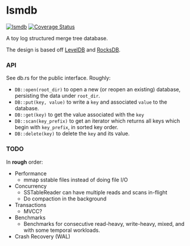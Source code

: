 # lsmdb
[![lsmdb](https://github.com/adamlesinski/lsmdb/actions/workflows/rust.yml/badge.svg)](https://github.com/adamlesinski/lsmdb/actions/workflows/rust.yml) [![Coverage Status](https://coveralls.io/repos/github/vardhan/lsmdb/badge.svg?branch=main&kill_cache=1)](https://coveralls.io/github/vardhan/lsmdb?branch=main)

A toy log structured merge tree database.

The design is based off
[LevelDB](https://github.com/google/leveldb/blob/main/doc/impl.md) and [RocksDB](https://artem.krylysov.com/blog/2023/04/19/how-rocksdb-works/).

### API

See db.rs for the public interface.  Roughly:

- `DB::open(root_dir)` to open a new (or reopen an existing) database, persisting the data under `root_dir`.
- `DB::put(key, value)` to write a `key` and associated `value` to the database.
- `DB::get(key)` to get the value associated with the `key`
- `DB::scan(key_prefix)` to get an iterator which returns all keys which begin
   with `key_prefix`, in sorted key order.
- `DB::delete(key)` to delete the `key` and its value.

### TODO

In **rough** order:

- Performance
  * mmap sstable files instead of doing file I/O
- Concurrency
  * SSTableReader can have multiple reads and scans in-flight
  * Do compaction in the background
- Transactions
  * MVCC?
- Benchmarks
  * Benchmarks for consecutive read-heavy, write-heavy,
    mixed, and with some temporal workloads.
- Crash Recovery (WAL)